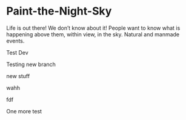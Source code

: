 # Paint-the-Night-Sky

Life is out there! We don’t know about it! People want to know what is happening above them, within view, in the sky. Natural and manmade events.

Test Dev

Testing new branch

new stuff

wahh

fdf

One more test
